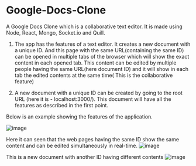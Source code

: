 # Google-Docs-Clone
A Google Docs Clone which is a collaborative text editor. It is made using Node, React, Mongo, Socket.io and Quill.

1) The app has the features of a text editor. It creates a new document with a unique ID. And this page with the same URL(containing the same ID) can be opened in multiple tabs of the browser which will show the exact content in each opened tab. This content can be edited by multiple people having the same URL(here document ID) and it will show in each tab the edited contents at the same time( This is the collaborative feature)

2) A new document with a unique ID can be created by going to the root URL (here it is - localhost:3000/). This document will have all the features as described in the first point.

Below is an example showing the features of the application.

![image](https://user-images.githubusercontent.com/36432976/226378767-9318046d-ea0a-4629-86b2-5ad00b87c8e4.png)

Here it can seen that the web pages having the same ID show the same content and can be edited simultaneously in real-time.
![image](https://user-images.githubusercontent.com/36432976/226382015-f5627491-fa27-4e8b-8c77-f18af550b2c1.png)

This is a new document with another ID having different contents
![image](https://user-images.githubusercontent.com/36432976/226383258-2d2e2a2c-c57d-4ab8-9934-604a94e4cbb5.png)

